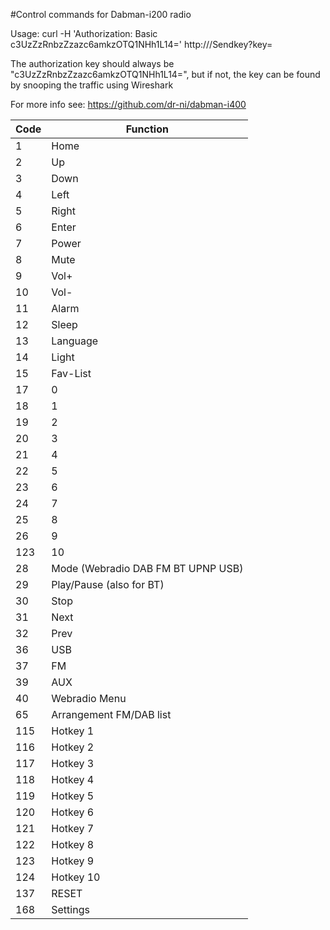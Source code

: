 #Control commands for Dabman-i200 radio

Usage: curl -H 'Authorization: Basic c3UzZzRnbzZzazc6amkzOTQ1NHh1L14=' http://<ip of radio>/Sendkey?key=

The authorization key should always be "c3UzZzRnbzZzazc6amkzOTQ1NHh1L14=", but if not, the key can be found by snooping the traffic using Wireshark

For more info see: https://github.com/dr-ni/dabman-i400

|Code | Function                           |
| --- | ---------------------------------- |
| 1   | Home                               |
| 2   | Up                                 |
| 3   | Down                               |
| 4   | Left                               |
| 5   | Right                              |
| 6   | Enter                              |
| 7   | Power                              |
| 8   | Mute                               |
| 9   | Vol+                               |
| 10  | Vol-                               |
| 11  | Alarm                              |
| 12  | Sleep                              |
| 13  | Language                           |
| 14  | Light                              |
| 15  | Fav-List                           |
| 17  | 0                                  |
| 18  | 1                                  |
| 19  | 2                                  |
| 20  | 3                                  |
| 21  | 4                                  |
| 22  | 5                                  |
| 23  | 6                                  |
| 24  | 7                                  |
| 25  | 8                                  |
| 26  | 9                                  |
| 123 | 10                                 |
| 28  | Mode (Webradio DAB FM BT UPNP USB) |
| 29  | Play/Pause (also for BT)           |
| 30  | Stop                               |
| 31  | Next                               |
| 32  | Prev                               |
| 36  | USB                                |
| 37  | FM                                 |
| 39  | AUX                                |
| 40  | Webradio Menu                      |
| 65  | Arrangement FM/DAB list            |
| 115 | Hotkey 1                           |
| 116 | Hotkey 2                           |
| 117 | Hotkey 3                           |
| 118 | Hotkey 4                           |
| 119 | Hotkey 5                           |
| 120 | Hotkey 6                           |
| 121 | Hotkey 7                           |
| 122 | Hotkey 8                           |
| 123 | Hotkey 9                           |
| 124 | Hotkey 10                          |
| 137 | RESET                              |
| 168 | Settings                           |
